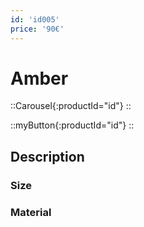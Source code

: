 ```yaml
---
id: 'id005'
price: '90€'
---
```


# Amber

::Carousel{:productId="id"}
::

::myButton{:productId="id"}
::


## Description

### Size

### Material

